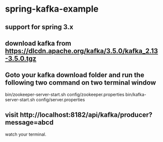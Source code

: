 # spring-kafka-example

## support for spring 3.x

## download kafka from https://dlcdn.apache.org/kafka/3.5.0/kafka_2.13-3.5.0.tgz

## Goto your kafka download folder and run the following two command on two terminal window
bin/zookeeper-server-start.sh config/zookeeper.properties
bin/kafka-server-start.sh config/server.properties

## visit http://localhost:8182/api/kafka/producer?message=abcd

watch your terminal.